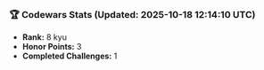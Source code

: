 ### 🏆 Codewars Stats (Updated: 2025-10-18 12:14:10 UTC)

- **Rank:** 8 kyu
- **Honor Points:** 3
- **Completed Challenges:** 1
